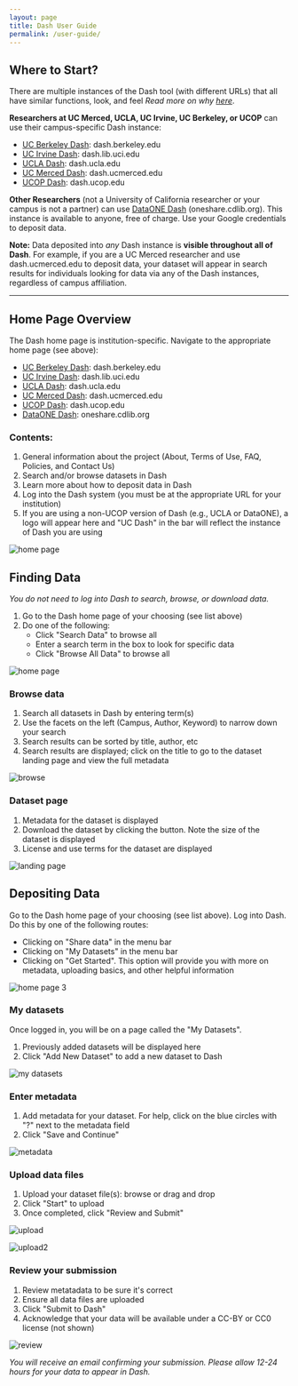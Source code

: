 ```yaml
---
layout: page
title: Dash User Guide
permalink: /user-guide/
---
```

## Where to Start?

There are multiple instances of the Dash tool (with different URLs) that all have similar functions, look, and feel 
_Read more on why [here](https://github.com/CDLUC3/dash/issues/35)_. 

**Researchers at UC Merced, UCLA, UC Irvine, UC Berkeley, or UCOP** can use their campus-specific Dash instance:

* [UC Berkeley Dash](https://dash.berkeley.edu): dash.berkeley.edu
* [UC Irvine Dash](https://dash.lib.uci.edu): dash.lib.uci.edu
* [UCLA Dash](https://dash.ucla.edu): dash.ucla.edu
* [UC Merced Dash](https://dash.ucmerced.edu): dash.ucmerced.edu
* [UCOP Dash](https://dash.ucop.edu): dash.ucop.edu

**Other Researchers** (not a University of California researcher or your campus is not a partner) can use [DataONE Dash](http://oneshare.cdlib.org) (oneshare.cdlib.org). This instance is available to anyone, free of charge. Use your Google credentials to deposit data.

**Note:** Data deposited into _any_ Dash instance is **visible throughout all of Dash**. For example, if you are a UC Merced researcher and use dash.ucmerced.edu to deposit data, your dataset will appear in search results for individuals looking for data via any of the Dash instances, regardless of campus affiliation.

***

## Home Page Overview

The Dash home page is institution-specific. Navigate to the appropriate home page (see above):

* [UC Berkeley Dash](https://dash.berkeley.edu): dash.berkeley.edu
* [UC Irvine Dash](https://dash.lib.uci.edu): dash.lib.uci.edu
* [UCLA Dash](https://dash.ucla.edu): dash.ucla.edu
* [UC Merced Dash](https://dash.ucmerced.edu): dash.ucmerced.edu
* [UCOP Dash](https://dash.ucop.edu): dash.ucop.edu
* [DataONE Dash](http://oneshare.cdlib.org): oneshare.cdlib.org

### Contents:

1. General information about the project (About, Terms of Use, FAQ, Policies, and Contact Us)
2. Search and/or browse datasets in Dash
3. Learn more about how to deposit data in Dash
4. Log into the Dash system (you must be at the appropriate URL for your institution)
5. If you are using a non-UCOP version of Dash (e.g., UCLA or DataONE), a logo will appear here and "UC Dash" in the bar will reflect the instance of Dash you are using

![home page](https://raw.githubusercontent.com/CDLUC3/dash/gh-pages/images/userguide/home-page.jpg)

## Finding Data

_You do not need to log into Dash to search, browse, or download data._

1. Go to the Dash home page of your choosing (see list above)
2. Do one of the following:
   * Click "Search Data" to browse all
   * Enter a search term in the box to look for specific data
   * Click "Browse All Data" to browse all

![home page](https://raw.githubusercontent.com/CDLUC3/dash/gh-pages/images/userguide/home-page2.jpg)

### Browse data

1. Search all datasets in Dash by entering term(s)
2. Use the facets on the left (Campus, Author, Keyword) to narrow down your search
3. Search results can be sorted by title, author, etc
4. Search results are displayed; click on the title to go to the dataset landing page and view the full metadata

![browse](https://raw.githubusercontent.com/CDLUC3/dash/gh-pages/images/userguide/browse.jpg)

### Dataset page

1. Metadata for the dataset is displayed
2. Download the dataset by clicking the button. Note the size of the dataset is displayed
3. License and use terms for the dataset are displayed

![landing page](https://raw.githubusercontent.com/CDLUC3/dash/gh-pages/images/userguide/landing.jpg)

## Depositing Data

Go to the Dash home page of your choosing (see list above). Log into Dash. Do this by one of the following routes:

  * Clicking on "Share data" in the menu bar
  * Clicking on "My Datasets" in the menu bar
  * Clicking on "Get Started". This option will provide you with more on metadata, uploading basics, and other helpful information

![home page 3](https://raw.githubusercontent.com/CDLUC3/dash/gh-pages/images/userguide/home-page3.jpg)

### My datasets

Once logged in, you will be on a page called the "My Datasets". 

1. Previously added datasets will be displayed here
1. Click "Add New Dataset" to add a new dataset to Dash

![my datasets](https://raw.githubusercontent.com/CDLUC3/dash/gh-pages/images/userguide/mydatasets.jpg)

### Enter metadata 

1. Add metadata for your dataset. For help, click on the blue circles with "?" next to the metadata field
1. Click "Save and Continue"

![metadata](https://raw.githubusercontent.com/CDLUC3/dash/gh-pages/images/userguide/metadata.jpg)

### Upload data files

1. Upload your dataset file(s): browse or drag and drop
2. Click "Start" to upload
3. Once completed, click "Review and Submit"

![upload](https://raw.githubusercontent.com/CDLUC3/dash/gh-pages/images/userguide/upload.jpg)

![upload2](https://raw.githubusercontent.com/CDLUC3/dash/gh-pages/images/userguide/upload2.jpg)

### Review your submission
1. Review metatadata to be sure it's correct
2. Ensure all data files are uploaded
3. Click "Submit to Dash"
4. Acknowledge that your data will be available under a CC-BY or CC0 license (not shown)

![review](https://raw.githubusercontent.com/CDLUC3/dash/gh-pages/images/userguide/review.jpg)

_You will receive an email confirming your submission. Please allow 12-24 hours for your data to appear in Dash._
